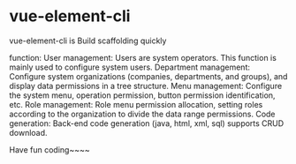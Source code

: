 # vue-element-cli
vue-element-cli is Build scaffolding quickly


function:
User management: Users are system operators. This function is mainly used to configure system users.
Department management: Configure system organizations (companies, departments, and groups), and display data permissions in a tree structure.
Menu management: Configure the system menu, operation permission, button permission identification, etc.
Role management: Role menu permission allocation, setting roles according to the organization to divide the data range permissions.
Code generation: Back-end code generation (java, html, xml, sql) supports CRUD download.

Have fun coding~~~~
